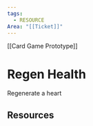 ```yaml
---
tags:
  - RESOURCE
Area: "[[Ticket]]"
---
```

[[Card Game Prototype]]
# Regen Health
Regenerate a heart

## Resources
